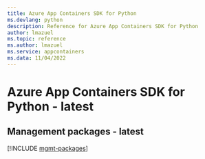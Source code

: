 ```yaml
---
title: Azure App Containers SDK for Python
ms.devlang: python
description: Reference for Azure App Containers SDK for Python
author: lmazuel
ms.topic: reference
ms.author: lmazuel
ms.service: appcontainers
ms.data: 11/04/2022
---
```

# Azure App Containers SDK for Python - latest

## Management packages - latest
[!INCLUDE [mgmt-packages](app-containers-mgmt-index.md)]